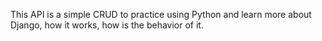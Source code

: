 This API is a simple CRUD to practice using Python and learn more about Django, how it works, how is the behavior of it.
